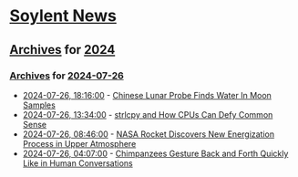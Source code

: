 # [Soylent News](../../../README.md)

## [Archives](../../index.md) for [2024](../index.md)

### [Archives](../../index.md) for [2024-07-26](index.md)

* [2024-07-26, 18:16:00](https://soylentnews.org/article.pl?sid=24/07/26/0058219&from=rss) - [Chinese Lunar Probe Finds Water In Moon Samples](https://soylentnews.org/article.pl?sid=24/07/26/0058219&from=rss)
* [2024-07-26, 13:34:00](https://soylentnews.org/article.pl?sid=24/07/25/1155249&from=rss) - [strlcpy and How CPUs Can Defy Common Sense](https://soylentnews.org/article.pl?sid=24/07/25/1155249&from=rss)
* [2024-07-26, 08:46:00](https://soylentnews.org/article.pl?sid=24/07/25/045209&from=rss) - [NASA Rocket Discovers New Energization Process in Upper Atmosphere](https://soylentnews.org/article.pl?sid=24/07/25/045209&from=rss)
* [2024-07-26, 04:07:00](https://soylentnews.org/article.pl?sid=24/07/24/1348230&from=rss) - [Chimpanzees Gesture Back and Forth Quickly Like in Human Conversations](https://soylentnews.org/article.pl?sid=24/07/24/1348230&from=rss)
